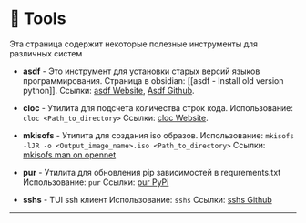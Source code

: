 # 🔧 Tools

Эта страница содержит некоторые полезные инструменты для различных систем

- **asdf** - Это инструмент для установки старых версий языков программирования.
  Страница в obsidian: [[asdf - Install old version python]].
  Ссылки: [asdf Website](https://asdf-vm.com), [Asdf Github](https://github.com/asdf-vm/asdf.git).

- **cloc** - Утилита для подсчета количества строк кода.
  Использование: `cloc <Path_to_directory>`
  Ссылки: [cloc Website](https://cloc.sourceforge.net).

- **mkisofs** - Утилита для создания iso образов.
  Использование: `mkisofs -lJR -o <Output_image_name>.iso <Path_to_directory>`
  Ссылки: [mkisofs man on opennet](https://www.opennet.ru/man.shtml?topic=mkisofs&category=8&russian=0)

- **pur** - Утилита для обновления pip зависимостей в requrements.txt
  Использование: `pur`
  Ссылки: [pur PyPi](https://pypi.org/project/pur/)

- **sshs** - TUI ssh клиент
  Использование: `sshs`
  Ссылки: [sshs Github](https://github.com/quantumsheep/sshs)

---

